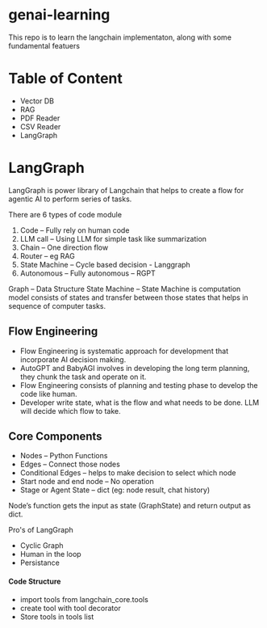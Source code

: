 # genai-learning
This repo is to learn the langchain implementaton, along with some fundamental featuers


# Table of Content

- Vector DB
- RAG
- PDF Reader
- CSV Reader
- LangGraph




# LangGraph
LangGraph is power library of Langchain that helps to create a flow for agentic AI to perform series of tasks.

There are 6 types of code module
1.	Code – Fully rely on human code
2.	LLM call – Using LLM for simple task like summarization
3.	Chain – One direction flow
4.	Router – eg RAG
5.	State Machine – Cycle based decision - Langgraph
6.	Autonomous – Fully autonomous – RGPT

Graph – Data Structure
State Machine – State Machine is computation model consists of states and transfer between those states that helps in sequence of computer tasks. 

## Flow Engineering
- Flow Engineering is systematic approach for development that incorporate AI decision making. 
- AutoGPT and BabyAGI involves in developing the long term planning, they chunk the task and operate on it.
- Flow Engineering consists of planning and testing phase to develop the code like human.
- Developer write state, what is the flow and what needs to be done. LLM will decide which flow to take.


## Core Components

-	Nodes – Python Functions
-	Edges – Connect those nodes
-	Conditional Edges – helps to make decision to select which node
-	Start node and end node – No operation
-	Stage or Agent State – dict (eg: node result, chat history)

Node’s function gets the input as state (GraphState) and return output as dict.

Pro's of LangGraph
-	Cyclic Graph
-	Human in the loop
-	Persistance


#### Code Structure
- import tools from langchain_core.tools
- create tool with tool decorator
- Store tools in tools list



